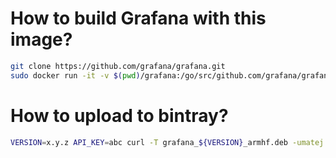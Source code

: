 # How to build Grafana with this image?

```bash
git clone https://github.com/grafana/grafana.git
sudo docker run -it -v $(pwd)/grafana:/go/src/github.com/grafana/grafana urbas/grafana-build-image:1.0.0 /build-grafana.sh
```

# How to upload to bintray?

```bash
VERSION=x.y.z API_KEY=abc curl -T grafana_${VERSION}_armhf.deb -umatej:$API_KEY "https://api.bintray.com/content/matej/deb-packages/grafana/${VERSION}/grafana_${VERSION}_armhf.deb;deb_distribution=xenial;deb_component=main;deb_architecture=armhf"
```
